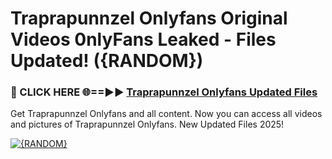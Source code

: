 # Traprapunnzel Onlyfans Original Videos 0nlyFans Leaked - Files Updated! ({RANDOM})

<h3>🔴 CLICK HERE 🌐==►► <a href="https://betterlinks.top/A2PfLJ" rel="nofollow">Traprapunnzel Onlyfans Updated Files</a></h3>

Get Traprapunnzel Onlyfans and all content. Now you can access all videos and pictures of Traprapunnzel Onlyfans. New Updated Files 2025!

[![{RANDOM}](https://i.imgur.com/ppqm5kG.gif)](https://betterlinks.top/A2PfLJ)